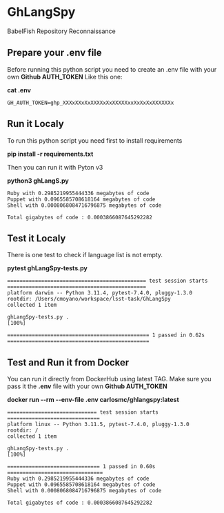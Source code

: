 # GhLangSpy
BabelFish Repository Reconnaissance


## Prepare your .env file

Before running this python script you need to create an .env file with your own  **Github AUTH_TOKEN**
Like this one:


**cat .env**
```
GH_AUTH_TOKEN=ghp_XXXxXXxXxXXXXxXxXXXXXxxXxXxXxXXXXXXx
```



## Run it Localy


To run this python script you need first to install requirements 

**pip install -r requirements.txt**


Then you can run it with Pyton v3

**python3 ghLangS.py**
```
Ruby with 0.2985219955444336 megabytes of code
Puppet with 0.0965585708618164 megabytes of code
Shell with 0.0008068084716796875 megabytes of code

Total gigabytes of code : 0.0003866087645292282
```

## Test it Localy


There is one test to check if language list is not empty. 

**pytest ghLangSpy-tests.py**
```
============================================= test session starts =============================================
platform darwin -- Python 3.11.4, pytest-7.4.0, pluggy-1.3.0
rootdir: /Users/cmoyano/workspace/lsst-task/GhLangSpy
collected 1 item

ghLangSpy-tests.py .                                                                                    [100%]

============================================== 1 passed in 0.62s ==============================================
```

## Test and Run it from Docker


You can run it directly from DockerHub using latest TAG.
Make sure you pass it the **.env** file with your own **Github AUTH_TOKEN**  

**docker run --rm --env-file .env carlosmc/ghlangspy:latest**
```
============================= test session starts ==============================
platform linux -- Python 3.11.5, pytest-7.4.0, pluggy-1.3.0
rootdir: /
collected 1 item

ghLangSpy-tests.py .                                                     [100%]

============================== 1 passed in 0.60s ===============================
Ruby with 0.2985219955444336 megabytes of code
Puppet with 0.0965585708618164 megabytes of code
Shell with 0.0008068084716796875 megabytes of code

Total gigabytes of code : 0.0003866087645292282
```
